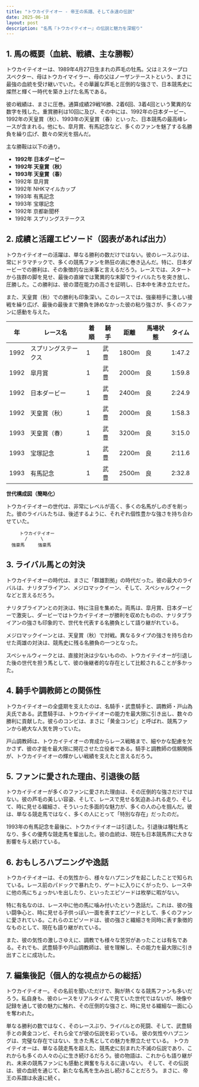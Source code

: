 ```yaml
---
title: "トウカイテイオー - 帝王の系譜、そして永遠の伝説"
date: 2025-06-18
layout: post
description: "名馬『トウカイテイオー』の伝説と魅力を深堀り"
---
```


## 1. 馬の概要（血統、戦績、主な勝鞍）

トウカイテイオーは、1989年4月27日生まれの芦毛の牡馬。父はミスタープロスペクター、母はトウカイマイラー、母の父はノーザンテーストという、まさに最強の血統を受け継いでいた。その華麗な芦毛と圧倒的な強さで、日本競馬史に燦然と輝く一時代を築き上げた名馬である。

彼の戦績は、まさに圧巻。通算成績29戦16勝、2着6回、3着4回という驚異的な数字を残した。重賞勝利は10回に及び、その中には、1992年の日本ダービー、1992年の天皇賞（秋）、1993年の天皇賞（春）といった、日本競馬の最高峰レースが含まれる。他にも、皐月賞、有馬記念など、多くのファンを魅了する名勝負を繰り広げ、数々の栄光を掴んだ。

主な勝鞍は以下の通り。

* **1992年 日本ダービー**
* **1992年 天皇賞（秋）**
* **1993年 天皇賞（春）**
* 1992年 皐月賞
* 1992年 NHKマイルカップ
* 1993年 有馬記念
* 1993年 宝塚記念
* 1992年 京都新聞杯
* 1992年 スプリングステークス


## 2. 成績と活躍エピソード（図表があれば出力）


トウカイテイオーの活躍は、単なる勝利の数だけではない。彼のレースぶりは、常にドラマチックで、多くの競馬ファンを熱狂の渦に巻き込んだ。特に、日本ダービーでの勝利は、その象徴的な出来事と言えるだろう。レースでは、スタートから抜群の脚を見せ、最後の直線では驚異的な末脚でライバルたちを突き放し、圧勝した。この勝利は、彼の潜在能力の高さを証明し、日本中を沸き立たせた。

また、天皇賞（秋）での勝利も印象深い。このレースでは、強豪相手に激しい接戦を繰り広げ、最後の最後まで勝負を諦めなかった彼の粘り強さが、多くのファンに感動を与えた。

| 年 | レース名             | 着順 | 騎手      | 距離   | 馬場状態 | タイム       |
|----|----------------------|-----|-----------|--------|---------|-------------|
| 1992 | スプリングステークス   | 1   | 武豊      | 1800m  | 良       | 1:47.2      |
| 1992 | 皐月賞               | 1   | 武豊      | 2000m  | 良       | 1:59.8      |
| 1992 | 日本ダービー           | 1   | 武豊      | 2400m  | 良       | 2:24.9      |
| 1992 | 天皇賞（秋）           | 1   | 武豊      | 2000m  | 良       | 1:58.3      |
| 1993 | 天皇賞（春）           | 1   | 武豊      | 3200m  | 良       | 3:15.0      |
| 1993 | 宝塚記念             | 1   | 武豊      | 2200m  | 良       | 2:11.6      |
| 1993 | 有馬記念             | 1   | 武豊      | 2500m  | 良       | 2:32.8      |


**世代構成図（簡略化）**

トウカイテイオーの世代は、非常にレベルが高く、多くの名馬がしのぎを削った。彼のライバルたちは、後述するように、それぞれ個性豊かな強さを持ち合わせていた。

```
     トウカイテイオー
       /     \
  強豪馬     強豪馬
```

## 3. ライバル馬との対決


トウカイテイオーの時代は、まさに「群雄割拠」の時代だった。彼の最大のライバルは、ナリタブライアン、メジロマックイーン、そして、スペシャルウィークなどと言えるだろう。

ナリタブライアンとの対決は、特に注目を集めた。両馬は、皐月賞、日本ダービーで激突し、ダービーではトウカイテイオーが勝利を収めたものの、ナリタブライアンの強さも印象的で、世代を代表する名勝負として語り継がれている。

メジロマックイーンとは、天皇賞（秋）で対戦。異なるタイプの強さを持ち合わせた両雄の対決は、競馬史に残る名勝負の一つとなった。

スペシャルウィークとは、直接対決は少ないものの、トウカイテイオーが引退した後の世代を担う馬として、彼の後継者的な存在として比較されることが多かった。


## 4. 騎手や調教師との関係性


トウカイテイオーの全盛期を支えたのは、名騎手・武豊騎手と、調教師・戸山為夫氏である。武豊騎手は、トウカイテイオーの能力を最大限に引き出し、数々の勝利に貢献した。彼らのコンビは、まさに「黄金コンビ」と呼ばれ、競馬ファンから絶大な人気を誇っていた。

戸山調教師は、トウカイテイオーの育成からレース戦略まで、細やかな配慮を欠かさず、彼の才能を最大限に開花させた立役者である。騎手と調教師の信頼関係が、トウカイテイオーの輝かしい戦績を支えたと言えるだろう。


## 5. ファンに愛された理由、引退後の話


トウカイテイオーが多くのファンに愛された理由は、その圧倒的な強さだけではない。彼の芦毛の美しい容姿、そして、レースで見せる気迫あふれる走り、そして、時に見せる繊細さ、そういった多面的な魅力が、多くの人の心を掴んだ。彼は、単なる競走馬ではなく、多くの人にとって「特別な存在」だったのだ。

1993年の有馬記念を最後に、トウカイテイオーは引退した。引退後は種牡馬となり、多くの優秀な競走馬を輩出した。彼の血統は、現在も日本競馬界に大きな影響を与え続けている。


## 6. おもしろハプニングや逸話


トウカイテイオーは、その気性から、様々なハプニングを起こしたことで知られている。レース前のパドックで暴れたり、ゲートに入りにくがったり、レース中に他の馬にちょっかいを出したり、といったエピソードは枚挙に暇がない。

特に有名なのは、レース中に他の馬に噛み付いたという逸話だ。これは、彼の強い闘争心と、時に見せる子供っぽい一面を表すエピソードとして、多くのファンに愛されている。これらのエピソードは、彼の強さと繊細さを同時に表す象徴的なものとして、現在も語り継がれている。

また、彼の気性の激しさゆえに、調教でも様々な苦労があったことは有名である。それでも、武豊騎手や戸山調教師は、彼を理解し、その能力を最大限に引き出すことに成功した。


## 7. 編集後記（個人的な視点からの総括）


トウカイテイオー。その名前を聞いただけで、胸が熱くなる競馬ファンも多いだろう。私自身も、彼のレースをリアルタイムで見ていた世代ではないが、映像や記録を通して彼の魅力に触れ、その圧倒的な強さと、時に見せる繊細な一面に心を奪われた。

単なる勝利の数ではなく、そのレースぶり、ライバルとの死闘、そして、武豊騎手との黄金コンビ、それら全てが彼の伝説を彩っている。  彼の気性やハプニングは、完璧な存在ではない、生きた馬としての魅力を際立たせている。  トウカイテイオーは、単なる競走馬を超えた、競馬史に刻まれた不滅の伝説であり、これからも多くの人々の心に生き続けるだろう。彼の物語は、これからも語り継がれ、未来の競馬ファンにも感動と興奮を与えるに違いない。  そして、その伝説は、彼の血統を通じて、新たな名馬を生み出し続けることだろう。  まさに、帝王の系譜は永遠に続く。
